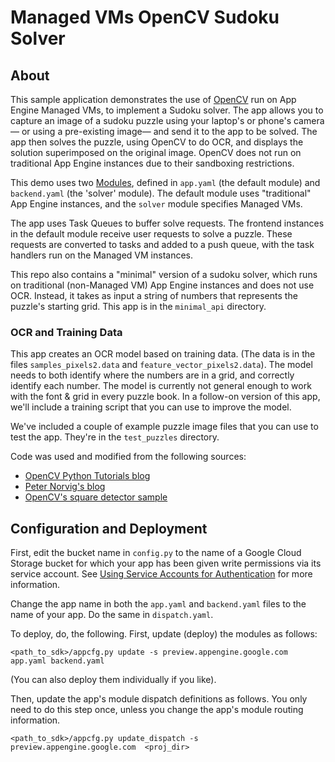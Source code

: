 
# Managed VMs OpenCV Sudoku Solver

## About

This sample application demonstrates the use of [OpenCV][1] run on App
Engine Managed VMs, to implement a Sudoku solver. The app allows you to capture an image of a
sudoku puzzle using your laptop's or phone's camera— or using a pre-existing image— and send it
to the app to be solved.  The app then solves the puzzle, using OpenCV to do OCR, and displays the
solution superimposed on the original image.
OpenCV does not run on traditional App Engine instances due to their sandboxing restrictions.

This demo uses two [Modules](https://developers.google.com/appengine/docs/python/modules/),
defined in `app.yaml` (the default module) and `backend.yaml` (the 'solver' module).
The default module uses "traditional" App Engine instances, and the `solver`
module specifies Managed VMs.

The app uses Task Queues to buffer solve requests.
The frontend instances in the default module receive user requests to solve a puzzle.
These requests are converted to tasks and added to a push queue,
with the task handlers run on the Managed VM instances.

This repo also contains a "minimal" version of a sudoku solver, which runs on
traditional (non-Managed VM) App Engine instances and does not use OCR.  Instead, it
takes as input a string of numbers that represents the puzzle's starting grid.
This app is in the `minimal_api` directory.

### OCR and Training Data

This app creates an OCR model based on training data. (The data is in the files
`samples_pixels2.data` and `feature_vector_pixels2.data`).
The model needs to both identify where the numbers are in a grid, and correctly identify each
number.
The model is currently not general enough to
work with the font & grid in every puzzle book.  In a follow-on version of this app, we'll include
a training script that you can use to improve the model.

We've included a couple of example puzzle image files that you can use to test the app.
They're in the `test_puzzles` directory.

Code was used and modified from the following sources:

- [OpenCV Python Tutorials blog][2]
- [Peter Norvig's blog][3]
- [OpenCV's square detector sample][4]


## Configuration and Deployment

First, edit the bucket name in `config.py` to the name of a Google Cloud Storage bucket for which
your app has been given write permissions via its service account.  See
[Using Service Accounts for Authentication](https://developers.google.com/storage/docs/authentication#service_accounts) for more information.

Change the app name in both the `app.yaml` and `backend.yaml` files to the name of your app.
Do the same in `dispatch.yaml`.

To deploy, do, the following.  First, update (deploy) the modules as follows:

    <path_to_sdk>/appcfg.py update -s preview.appengine.google.com app.yaml backend.yaml

(You can also deploy them individually if you like).

Then, update the app's module dispatch definitions as follows.  You only need to do this step once,
unless you change the app's module routing information.

    <path_to_sdk>/appcfg.py update_dispatch -s preview.appengine.google.com  <proj_dir>

[1]: http://opencv.org/
[2]: http://opencvpython.blogspot.com/
[3]: http://norvig.com/sudoku.html
[4]: https://github.com/Itseez/opencv/blob/master/samples/python2/squares.py
